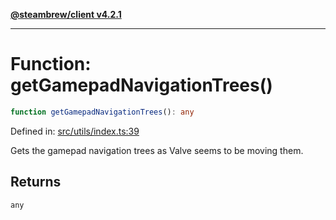 [**@steambrew/client v4.2.1**](../README.md)

***

# Function: getGamepadNavigationTrees()

```ts
function getGamepadNavigationTrees(): any
```

Defined in: [src/utils/index.ts:39](https://github.com/shdwmtr/plugutil/blob/b52230e3bd417b9353d983856323dee8a90c4f70/client/src/utils/index.ts#L39)

Gets the gamepad navigation trees as Valve seems to be moving them.

## Returns

`any`
